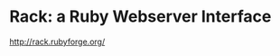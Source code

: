 <!--
id: 557914944
link: http://kevinisom.info/post/557914944/rack-a-ruby-webserver-interface
slug: rack-a-ruby-webserver-interface
date: Thu Apr 29 2010 19:34:17 GMT+1200 (NZST)
raw: {"blog_name":"kevinisom","id":557914944,"post_url":"http://kevinisom.info/post/557914944/rack-a-ruby-webserver-interface","slug":"rack-a-ruby-webserver-interface","type":"link","date":"2010-04-29 07:34:17 GMT","timestamp":1272526457,"state":"published","format":"html","reblog_key":"wmfJqNNS","tags":[],"short_url":"http://tmblr.co/Zw68YyXGHj0","highlighted":[],"feed_item":"http://rack.rubyforge.org/","from_feed_id":"650234","note_count":0,"title":"Rack: a Ruby Webserver Interface","url":"http://rack.rubyforge.org/","description":""}
publish: 2010-04-029
tags: 
title: Rack: a Ruby Webserver Interface
-->


Rack: a Ruby Webserver Interface
================================

<http://rack.rubyforge.org/>

